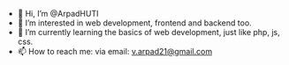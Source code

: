 - 👋 Hi, I’m @ArpadHUTI
- 👀 I’m interested in web development, frontend and backend too.
- 🌱 I’m currently learning the basics of web development, just like php, js, css.
- 📫 How to reach me: via email: v.arpad21@gmail.com

<!---
ArpadHUTI/ArpadHUTI is a ✨ special ✨ repository because its `README.md` (this file) appears on your GitHub profile.
You can click the Preview link to take a look at your changes.
--->
